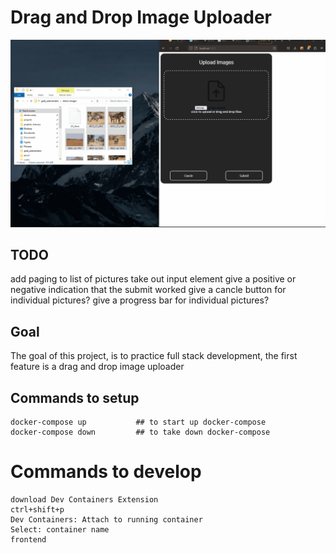 # Drag and Drop Image Uploader
![Demo](demo.gif)

## TODO
add paging to list of pictures
take out input element
give a positive or negative indication that the submit worked
give a cancle button for individual pictures?
give a progress bar for individual pictures?

## Goal
The goal of this project, is to practice full stack development, the first feature is a drag and drop image uploader


## Commands to setup
```
docker-compose up           ## to start up docker-compose
docker-compose down         ## to take down docker-compose
```
# Commands to develop
```
download Dev Containers Extension
ctrl+shift+p
Dev Containers: Attach to running container
Select: container name
frontend
```


